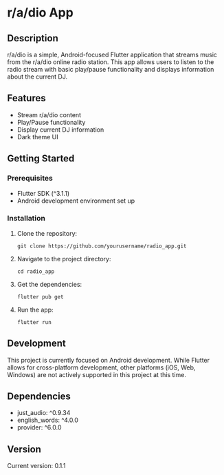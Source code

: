 # r/a/dio App

## Description

r/a/dio is a simple, Android-focused Flutter application that streams music from the r/a/dio online radio station. This app allows users to listen to the radio stream with basic play/pause functionality and displays information about the current DJ.

## Features

- Stream r/a/dio content
- Play/Pause functionality
- Display current DJ information
- Dark theme UI

## Getting Started

### Prerequisites

- Flutter SDK (^3.1.1)
- Android development environment set up

### Installation

1. Clone the repository:
   ```
   git clone https://github.com/yourusername/radio_app.git
   ```
2. Navigate to the project directory:
   ```
   cd radio_app
   ```
3. Get the dependencies:
   ```
   flutter pub get
   ```
4. Run the app:
   ```
   flutter run
   ```

## Development

This project is currently focused on Android development. While Flutter allows for cross-platform development, other platforms (iOS, Web, Windows) are not actively supported in this project at this time.

## Dependencies

- just_audio: ^0.9.34
- english_words: ^4.0.0
- provider: ^6.0.0

## Version

Current version: 0.1.1